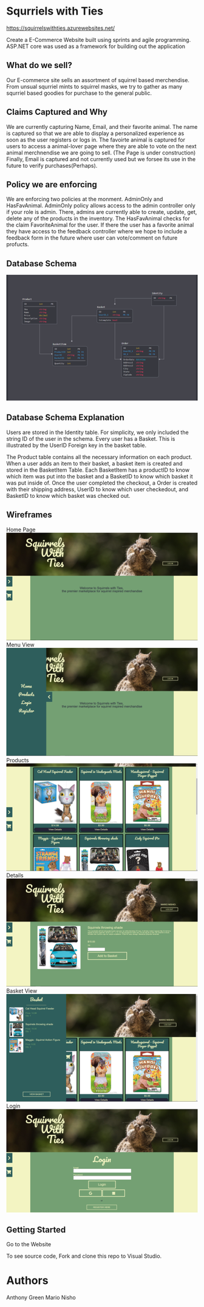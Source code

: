 # Squrriels with Ties
https://squirrelswithties.azurewebsites.net/

Create a E-Commerce Website built using sprints and agile programming. ASP.NET core was used as a framework for building out the application

## What do we sell?
Our E-commerce site sells an assortment of squirrel based merchendise. From unsual squrriel mints to squirrel masks, we try to gather as many squrriel 
based goodies for purchase to the general public.

## Claims Captured and Why
We are currently capturing Name, Email, and their favorite animal. The name is captured so that we are able to display a personalized experience 
as soon as the user registers or logs in. The favoirte animal is captured for users to access a animal-lover page where they are able to vote on
the next animal merchnendise we are going to sell. (The Page is under construction) Finally, Email is captured and not currently used but we forsee 
its use in the future to verify purchases(Perhaps).

## Policy we are enforcing
We are enforcing two policies at the monment. AdminOnly and HasFavAnimal. AdminOnly policy allows access to the admin controller only if your role
is admin. There, admins are currently able to create, update, get, delete any of the products in the inventory. The HasFavAnimal checks for the claim
FavoriteAnimal for the user. If there the user has a favorite animal they have access to the feedback controller where we hope to include a feedback
form in the future where user can vote/comment on future profucts.

## Database Schema
![DB_Schema](ecommerce/wwwroot/Assets/DB_Schema.PNG)

## Database Schema Explanation
Users are stored in the Identity table. For simplicity, we only included the string ID of the user in the schema. 
Every user has a Basket. This is illustrated by the UserID Foreign key in the basket table. 

The Product table contains all the necessary information on each product. When a user adds an item to their basket,
a basket item is created and stored in the BasketItem Table. Each BasketItem has a productID to know which item was 
put into the basket and a BasketID to know which basket it was put inside of. Once the user completed the checkout,
a Order is created with their shipping address, UserID to know which user checkedout, and BasketID to know which basket
was checked out.


## Wireframes
Home Page
![Home_Page](ecommerce/wwwroot/Assets/Index.PNG)
Menu View
![DB_Schema](ecommerce/wwwroot/Assets/withMenu.PNG)
Products
![DB_Schema](ecommerce/wwwroot/Assets/Product.PNG)
Details
![DB_Schema](ecommerce/wwwroot/Assets/details.PNG)
Basket View
![DB_Schema](ecommerce/wwwroot/Assets/Basket.PNG)
Login
![DB_Schema](ecommerce/wwwroot/Assets/Login.PNG)


## Getting Started
Go to the Website

To see source code, Fork and clone this repo to Visual Studio. 

# Authors
Anthony Green
Mario Nisho

